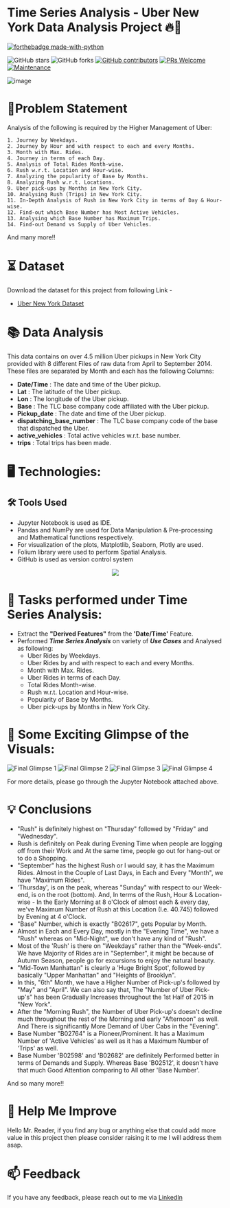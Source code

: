 
# Time Series Analysis - Uber New York Data Analysis Project 🔥🍁

<p align="center">

  [![forthebadge made-with-python](http://ForTheBadge.com/images/badges/made-with-python.svg)](https://www.python.org/)
  
  ![GitHub stars](https://img.shields.io/github/stars/Lokesh-Attarde/Uber-New-York-Data-Analysis)
  ![GitHub forks](https://img.shields.io/github/forks/Lokesh-Attarde/Uber-New-York-Data-Analysis)
  [![GitHub contributors](https://img.shields.io/github/contributors/Lokesh-Attarde/Uber-New-York-Data-Analysis.svg)](https://GitHub.com/Lokesh-Attarde/Uber-New-York-Data-Analysis/graphs/contributors/)
  [![PRs Welcome](https://img.shields.io/badge/PRs-welcome-brightgreen.svg?style=flat-square)](http://makeapullrequest.com)
  [![Maintenance](https://img.shields.io/badge/Maintained%3F-yes-green.svg)](https://GitHub.com/Naereen/StrapDown.js/graphs/commit-activity)
</p>  

![image](https://user-images.githubusercontent.com/84115928/140678953-1a9529d1-338f-4cd4-8084-7dca4075c02b.png)

# 📝Problem Statement
Analysis of the following is required by the Higher Management of Uber:

    1. Journey by Weekdays.
    2. Journey by Hour and with respect to each and every Months.
    3. Month with Max. Rides.
    4. Journey in terms of each Day.
    5. Analysis of Total Rides Month-wise.
    6. Rush w.r.t. Location and Hour-wise.
    7. Analyzing the popularity of Base by Months.
    8. Analyzing Rush w.r.t. Locations.
    9. Uber pick-ups by Months in New York City.
    10. Analysing Rush (Trips) in New York City.
    11. In-Depth Analysis of Rush in New York City in terms of Day & Hour-wise.
    12. Find-out which Base Number has Most Active Vehicles.
    13. Analysing which Base Number has Maximum Trips.
    14. Find-out Demand vs Supply of Uber Vehicles.

And many more!!

# ⏳ Dataset
Download the dataset for this project from following Link -
* [Uber New York Dataset](https://drive.google.com/drive/folders/180P1rEehdJ7aMTFLLoJ8XMoPgXY1OJ9j?usp=sharing)

# 📚 Data Analysis
This data contains on over 4.5 million Uber pickups in New York City provided with 8 different Files of raw data from April to September 2014. These files are separated by Month and each has the following Columns:

* **Date/Time** : The date and time of the Uber pickup.
* **Lat** : The latitude of the Uber pickup.
* **Lon** : The longitude of the Uber pickup.
* **Base** : The TLC base company code affiliated with the Uber pickup.
* **Pickup_date** : The date and time of the Uber pickup.
* **dispatching_base_number** : The TLC base company code of the base that dispatched the Uber.
* **active_vehicles** : Total active vehicles w.r.t. base number.
* **trips** : Total trips has been made.

# 🖥️ Technologies:
## 🛠️ Tools Used
* Jupyter Notebook is used as IDE.
* Pandas and NumPy are used for Data Manipulation & Pre-processing and Mathematical functions respectively.
* For visualization of the plots, Matplotlib, Seaborn, Plotly are used.
* Folium library were used to perform Spatial Analysis.
* GitHub is used as version control system

<p align="center">
  <img src="https://user-images.githubusercontent.com/84115928/140704607-501d334d-42a7-4271-9626-f4c95372eba4.png">
</p>

# 🎉 Tasks performed under Time Series Analysis:
* Extract the **"Derived Features"** from the **'Date/Time'** Feature.
* Performed ***Time Series Analysis*** on variety of ***Use Cases*** and Analysed as following:
  * Uber Rides by Weekdays.
  * Uber Rides by and with respect to each and every Months.
  * Month with Max. Rides.
  * Uber Rides in terms of each Day.
  * Total Rides Month-wise.
  * Rush w.r.t. Location and Hour-wise.
  * Popularity of Base by Months.
  * Uber pick-ups by Months in New York City.

# 🌱 Some Exciting Glimpse of the Visuals:
![Final Glimpse 1](https://user-images.githubusercontent.com/84115928/140725706-33748c98-c5b7-4e5c-80e3-b06b9cf1e7de.gif)
![Final Glimpse 2](https://user-images.githubusercontent.com/84115928/140718150-ae634d16-4d21-4250-814e-3a1b246c5996.gif)
![Final Glimpse 3](https://user-images.githubusercontent.com/84115928/140723990-69a9eebd-e130-4ba3-93ec-75ec5857b7f6.gif)
![Final Glimpse 4](https://user-images.githubusercontent.com/84115928/140724037-6c69ef19-e35d-45f9-89af-3f20b9852f54.gif)

For more details, please go through the Jupyter Notebook attached above.

# 💡 Conclusions
* "Rush" is definitely highest on "Thursday" followed by "Friday" and "Wednesday".
* Rush is definitely on Peak during Evening Time when people are logging off from their Work and At the same time, people go out for hang-out or to do a Shopping.
* "September" has the highest Rush or I would say, it has the Maximum Rides.
  Almost in the Couple of Last Days, in Each and Every "Month", we have "Maximum Rides".
* 'Thursday', is on the peak, whereas "Sunday" with respect to our Week-end, is on the root (bottom).
  And, In terms of the Rush, Hour & Location-wise - In the Early Morning at 8 o'Clock of almost each & every day, we've Maximum Number of Rush at this Location (I.e. 40.745) followed by Evening at 4 o'Clock.
* "Base" Number, which is exactly "B02617", gets Popular by Month.
* Almost in Each and Every Day, mostly in the "Evening Time", we have a "Rush" whereas on "Mid-Night", we don't have any kind of "Rush".
* Most of the 'Rush' is there on "Weekdays" rather than the "Week-ends".
  We have Majority of Rides are in "September", it might be because of Autumn Season, people go for excursions to enjoy the natural beauty.
* "Mid-Town Manhattan" is clearly a 'Huge Bright Spot', followed by basically "Upper Manhattan" and "Heights of Brooklyn".
* In this, "6th" Month, we have a Higher Number of Pick-up's followed by "May" and "April".
  We can also say that, The "Number of Uber Pick-up's" has been Gradually Increases throughout the 1st Half of 2015 in "New York".
* After the "Morning Rush", the Number of Uber Pick-up's doesn't decline much throughout the rest of the Morning and early "Afternoon" as well.
  And There is significantly More Demand of Uber Cabs in the "Evening".
* Base Number "B02764" is a Pioneer/Prominent. It has a Maximum Number of 'Active Vehicles' as well as it has a Maximum Number of 'Trips' as well.
* Base Number 'B02598' and 'B02682' are definitely Performed better in terms of Demands and Supply.
  Whereas Base 'B02512', it doesn't have that much Good Attention comparing to All other 'Base Number'.

And so many more!!

# 🎉 Help Me Improve
Hello Mr. Reader, if you find any bug or anything else that could add more value in this project then please consider raising it to me I will address them asap.
  
# 📫 Feedback
If you have any feedback, please reach out to me via [LinkedIn](https://www.linkedin.com/in/lokesh-attarde-145086141/)


